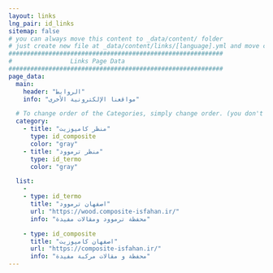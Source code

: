 ```yaml
---
layout: links
lng_pair: id_links
sitemap: false
# you can always move this content to _data/content/ folder
# just create new file at _data/content/links/[language].yml and move content below.
###########################################################
#                Links Page Data
###########################################################
page_data:
  main:
    header: "الروابط"
    info: "مواقعنا الإلكترونية الأخرى"

  # To change order of the Categories, simply change order. (you don't need to change list order.)
  category:
    - title: "منظر کامپوزیت"
      type: id_composite
      color: "gray"
    - title: "منظر ترموود"
      type: id_termo
      color: "gray"

  list:
    -
    - type: id_termo
      title: "اصفهان ترموود"
      url: "https://wood.composite-isfahan.ir/"
      info: "محفظة ترموود ومقالات مفيدة"

    - type: id_composite
      title: "اصفهان کامپوزیت"
      url: "https://composite-isfahan.ir/"
      info: "محفظة و مقالات مركبة مفيدة"
---
```


